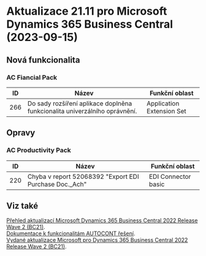 ﻿# Aktualizace 21.11 pro Microsoft Dynamics 365 Business Central (2023-09-15)

## Nová funkcionalita

### AC Fiancial Pack

| ID | Název | Funkční oblast|
| --------- | --------- | --------- |
|266|Do sady rozšíření aplikace doplněna funkcionalita univerzálního oprávnění.|Application Extension Set|

## Opravy

### AC Productivity Pack

| ID | Název | Funkční oblast|
| --------- | --------- | --------- |
|220|Chyba v report 52068392 "Export EDI Purchase Doc._Ach"|EDI Connector basic|

## Viz také 

[Přehled aktualizací Microsoft Dynamics 365 Business Central 2022 Release Wave 2 (BC21)](Updates-bc21.md).  
[Dokumentace k funkcionalitám AUTOCONT řešení](https://muj.autocont.cz/docs/cs-cz/dynamics365/business-central/AC-Solutions/ac-solutions.html).  
[Vydané aktualizace Microsoft pro Dynamics 365 Business Central 2022 Release Wave 2 (BC21)](https://support.microsoft.com/en-us/topic/released-updates-for-microsoft-dynamics-365-business-central-2022-release-wave-2-8efa5bbb-3cd5-4445-ba3a-0752694bf46f).   

